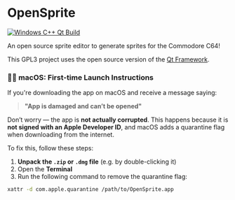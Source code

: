 # OpenSprite

[![Windows C++ Qt Build](https://github.com/jowin202/OpenSprite/actions/workflows/windows-build.yml/badge.svg)](https://github.com/jowin202/OpenSprite/actions/workflows/windows-build.yml)

An open source sprite editor to generate sprites for the Commodore C64!

This GPL3 project uses the open source version of the [Qt Framework](https://download.qt.io).




### 🧑‍💻 macOS: First-time Launch Instructions

If you're downloading the app on macOS and receive a message saying:

> **"App is damaged and can’t be opened"**

Don’t worry — the app is **not actually corrupted**. This happens because it is **not signed with an Apple Developer ID**, and macOS adds a quarantine flag when downloading from the internet.

To fix this, follow these steps:

1. **Unpack the `.zip` or `.dmg` file** (e.g. by double-clicking it)
2. Open the **Terminal**
3. Run the following command to remove the quarantine flag:

```bash
xattr -d com.apple.quarantine /path/to/OpenSprite.app
```
